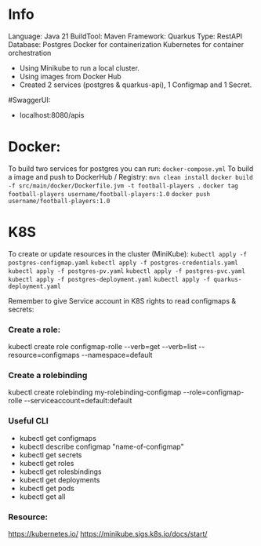 
# Info 
Language: Java 21
BuildTool: Maven
Framework: Quarkus
Type: RestAPI
Database: Postgres
Docker for containerization
Kubernetes for container orchestration

- Using Minikube to run a local cluster.
- Using images from Docker Hub
- Created 2 services (postgres & quarkus-api), 1 Configmap and 1 Secret. 

#SwaggerUI:
- localhost:8080/apis

# Docker: 
To build two services for postgres you can run: `docker-compose.yml`
To build a image and push to DockerHub / Registry: 
`mvn clean install`
`docker build -f src/main/docker/Dockerfile.jvm -t football-players .`
`docker tag football-players username/football-players:1.0`
`docker push username/football-players:1.0`


# K8S
To create or update resources in the cluster (MiniKube): 
`kubectl apply -f postgres-configmap.yaml`
`kubectl apply -f postgres-credentials.yaml`
`kubectl apply -f postgres-pv.yaml`
`kubectl apply -f postgres-pvc.yaml`
`kubectl apply -f postgres-deployment.yaml`
`kubectl apply -f quarkus-deployment.yaml`

Remember to give Service account in K8S rights to read configmaps & secrets:
### Create a role: 
kubectl create role configmap-rolle --verb=get --verb=list --resource=configmaps --namespace=default

### Create a rolebinding
kubectl create rolebinding my-rolebinding-configmap --role=configmap-rolle --serviceaccount=default:default

### Useful CLI
- kubectl get configmaps
- kubectl describe configmap "name-of-configmap"
- kubectl get secrets
- kubectl get roles
- kubectl get rolesbindings
- kubectl get deployments
- kubectl get pods
- kubectl get all


### Resource: 
https://kubernetes.io/
https://minikube.sigs.k8s.io/docs/start/
